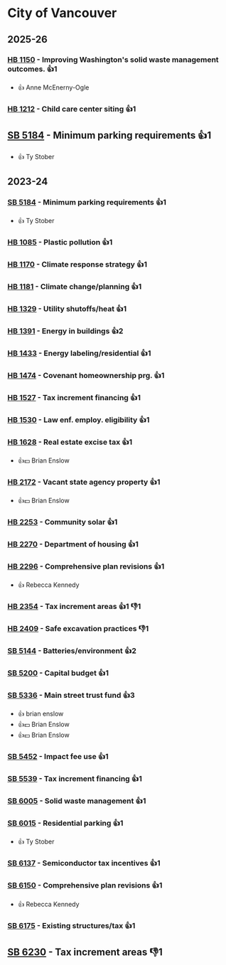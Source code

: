# City of Vancouver
## 2025-26

### [HB 1150](/bill/2025-26/hb/1150/) - Improving Washington's solid waste management outcomes. 👍1  
* 👍 Anne McEnerny-Ogle

### [HB 1212](/bill/2025-26/hb/1212/) - Child care center siting 👍1  

## [SB 5184](/bill/2025-26/sb/5184/) - Minimum parking requirements 👍1  
* 👍 Ty Stober

## 2023-24

### [SB 5184](/bill/2023-24/sb/5184/) - Minimum parking requirements 👍1  
* 👍 Ty Stober

### [HB 1085](/bill/2023-24/hb/1085/) - Plastic pollution 👍1  

### [HB 1170](/bill/2023-24/hb/1170/) - Climate response strategy 👍1  

### [HB 1181](/bill/2023-24/hb/1181/) - Climate change/planning 👍1  

### [HB 1329](/bill/2023-24/hb/1329/) - Utility shutoffs/heat 👍1  

### [HB 1391](/bill/2023-24/hb/1391/) - Energy in buildings 👍2  

### [HB 1433](/bill/2023-24/hb/1433/) - Energy labeling/residential 👍1  

### [HB 1474](/bill/2023-24/hb/1474/) - Covenant homeownership prg. 👍1  

### [HB 1527](/bill/2023-24/hb/1527/) - Tax increment financing 👍1  

### [HB 1530](/bill/2023-24/hb/1530/) - Law enf. employ. eligibility 👍1  

### [HB 1628](/bill/2023-24/hb/1628/) - Real estate excise tax 👍1  
* 👍💵 Brian Enslow

### [HB 2172](/bill/2023-24/hb/2172/) - Vacant state agency property 👍1  
* 👍💵 Brian Enslow

### [HB 2253](/bill/2023-24/hb/2253/) - Community solar 👍1  

### [HB 2270](/bill/2023-24/hb/2270/) - Department of housing 👍1  

### [HB 2296](/bill/2023-24/hb/2296/) - Comprehensive plan revisions 👍1  
* 👍 Rebecca Kennedy

### [HB 2354](/bill/2023-24/hb/2354/) - Tax increment areas 👍1 👎1 

### [HB 2409](/bill/2023-24/hb/2409/) - Safe excavation practices  👎1 

### [SB 5144](/bill/2023-24/sb/5144/) - Batteries/environment 👍2  

### [SB 5200](/bill/2023-24/sb/5200/) - Capital budget 👍1  

### [SB 5336](/bill/2023-24/sb/5336/) - Main street trust fund 👍3  
* 👍 brian enslow
* 👍💵 Brian Enslow
* 👍💵 Brian Enslow

### [SB 5452](/bill/2023-24/sb/5452/) - Impact fee use 👍1  

### [SB 5539](/bill/2023-24/sb/5539/) - Tax increment financing 👍1  

### [SB 6005](/bill/2023-24/sb/6005/) - Solid waste management 👍1  

### [SB 6015](/bill/2023-24/sb/6015/) - Residential parking 👍1  
* 👍 Ty Stober

### [SB 6137](/bill/2023-24/sb/6137/) - Semiconductor tax incentives 👍1  

### [SB 6150](/bill/2023-24/sb/6150/) - Comprehensive plan revisions 👍1  
* 👍 Rebecca Kennedy

### [SB 6175](/bill/2023-24/sb/6175/) - Existing structures/tax 👍1  

## [SB 6230](/bill/2023-24/sb/6230/) - Tax increment areas  👎1 

